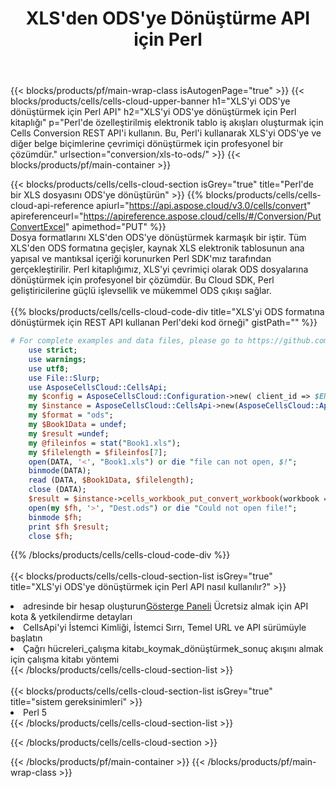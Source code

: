 ﻿---
title:  XLS'den ODS'ye Dönüştürme API için Perl
description:  XLS biçim dosyasını ODS biçim dosyasına dönüştürmek için Perl için Aspose.Cells Cloud SDK'yı kullanma.
url: /tr/perl/conversion/xls-to-ods/
---
{{< blocks/products/pf/main-wrap-class isAutogenPage="true" >}}
{{< blocks/products/cells/cells-cloud-upper-banner h1="XLS\'yi ODS\'ye dönüştürmek için Perl API" h2="XLS\'yi ODS\'ye dönüştürmek için Perl kitaplığı" p="Perl\'de özelleştirilmiş elektronik tablo iş akışları oluşturmak için Cells Conversion REST API\'i kullanın. Bu, Perl\'i kullanarak XLS\'yi ODS\'ye ve diğer belge biçimlerine çevrimiçi dönüştürmek için profesyonel bir çözümdür." urlsection="conversion/xls-to-ods/" >}}
{{< blocks/products/pf/main-container >}}

{{< blocks/products/cells/cells-cloud-section isGrey="true" title="Perl\'de bir XLS dosyasını ODS\'ye dönüştürün" >}}
{{% blocks/products/cells/cells-cloud-api-reference apiurl="https://api.aspose.cloud/v3.0/cells/convert" apireferenceurl="https://apireference.aspose.cloud/cells/#/Conversion/PutConvertExcel" apimethod="PUT" %}}
<br/>
Dosya formatlarını XLS'den ODS'ye dönüştürmek karmaşık bir iştir. Tüm XLS'den ODS formatına geçişler, kaynak XLS elektronik tablosunun ana yapısal ve mantıksal içeriği korunurken Perl SDK'mız tarafından gerçekleştirilir. Perl kitaplığımız, XLS'yi çevrimiçi olarak ODS dosyalarına dönüştürmek için profesyonel bir çözümdür. Bu Cloud SDK, Perl geliştiricilerine güçlü işlevsellik ve mükemmel ODS çıkışı sağlar.
<br/>
<br/>
{{% blocks/products/cells/cells-cloud-code-div title="XLS\'yi ODS formatına dönüştürmek için REST API kullanan Perl\'deki kod örneği" gistPath="" %}}
 
```perl
# For complete examples and data files, please go to https://github.com/aspose-cells-cloud/aspose-cells-cloud-perl/
    use strict;
    use warnings;
    use utf8; 
    use File::Slurp;
    use AsposeCellsCloud::CellsApi;
    my $config = AsposeCellsCloud::Configuration->new( client_id => $ENV{'ProductClientId'}, client_secret => $ENV{'ProductClientSecret'});
    my $instance = AsposeCellsCloud::CellsApi->new(AsposeCellsCloud::ApiClient->new( $config));
    my $format = "ods";
    my $Book1Data = undef;
    my $result =undef;
    my @fileinfos = stat("Book1.xls");
    my $filelength = $fileinfos[7];
    open(DATA, '<', "Book1.xls") or die "file can not open, $!";
    binmode(DATA);
    read (DATA, $Book1Data, $filelength);
    close (DATA); 
    $result = $instance->cells_workbook_put_convert_workbook(workbook => $Book1Data, format => $format);
    open(my $fh, '>', "Dest.ods") or die "Could not open file!";
    binmode $fh;
    print $fh $result;
    close $fh;
```
 
{{% /blocks/products/cells/cells-cloud-code-div %}}
<br/>
<br/>
{{< blocks/products/cells/cells-cloud-section-list isGrey="true" title="XLS\'yi ODS\'ye dönüştürmek için Perl API nasıl kullanılır?" >}}
<li> adresinde bir hesap oluşturun<a href="https://dashboard.aspose.cloud/">Gösterge Paneli</a> Ücretsiz almak için API kota & yetkilendirme detayları</li>
<li>CellsApi'yi İstemci Kimliği, İstemci Sırrı, Temel URL ve API sürümüyle başlatın</li>
<li>Çağrı hücreleri_çalışma kitabı_koymak_dönüştürmek_sonuç akışını almak için çalışma kitabı yöntemi</li>
{{< /blocks/products/cells/cells-cloud-section-list >}}
<br/>
<br/>
{{< blocks/products/cells/cells-cloud-section-list isGrey="true" title="sistem gereksinimleri" >}}
<li>Perl 5</li>
{{< /blocks/products/cells/cells-cloud-section-list >}}

{{< /blocks/products/cells/cells-cloud-section >}}

{{< /blocks/products/pf/main-container >}}
{{< /blocks/products/pf/main-wrap-class >}}
